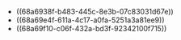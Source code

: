 - ((68a6938f-b483-445c-8e3b-07c83031d67e))
- ((68a69e4f-611a-4c17-a0fa-5251a3a81ee9))
- ((68a69f10-c06f-432a-bd3f-92342100f715))